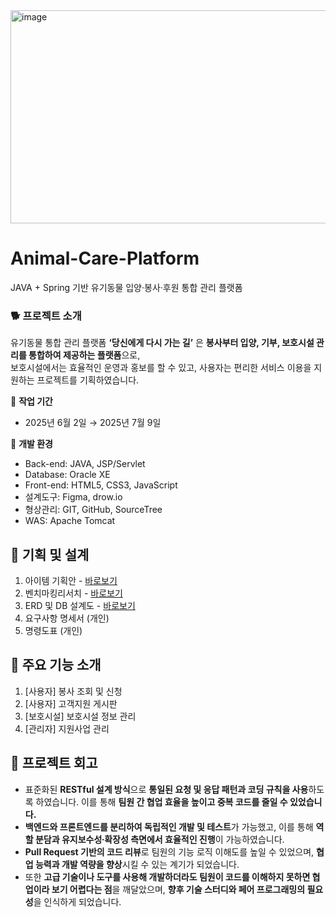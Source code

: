 <img width="998" height="341" alt="image" src="https://github.com/user-attachments/assets/5ecae5f9-e23f-41ac-afb0-c55948f461f7" />


# Animal-Care-Platform
JAVA + Spring 기반 유기동물 입양·봉사·후원 통합 관리 플랫폼

### 🐕 프로젝트 소개
유기동물 통합 관리 플랫폼 **‘당신에게 다시 가는 길’** 은 **봉사부터 입양, 기부, 보호시설 관리를 통합하여 제공하는 플랫폼**으로, <br>
보호시설에서는 효율적인 운영과 홍보를 할 수 있고, 사용자는 편리한 서비스 이용을 지원하는 프로젝트를 기획하였습니다.

:calendar:  **작업 기간** <br>
- 2025년 6월 2일 → 2025년 7월 9일

:page_with_curl: **개발 환경** <br>
- Back-end: JAVA, JSP/Servlet
- Database: Oracle XE
- Front-end: HTML5, CSS3, JavaScript
- 설계도구: Figma, drow.io
- 형상관리: GIT, GitHub, SourceTree
- WAS: Apache Tomcat

## 📔 기획 및 설계 
1. 아이템 기획안 - <a href = "https://github.com/ddozero/Animal-Care-Platform/wiki/01_%EC%95%84%EC%9D%B4%ED%85%9C-%EA%B8%B0%ED%9A%8D%EC%95%88"> 바로보기 </a>
2. 벤치마킹리서치 - <a href = "https://github.com/ddozero/Animal-Care-Platform/wiki/02_%EB%B2%A4%EC%B9%98%EB%A7%88%ED%82%B9%EB%A6%AC%EC%84%9C%EC%B9%98"> 바로보기 </a>
3. ERD 및 DB 설계도 - <a href = "https://github.com/ddozero/Animal-Care-Platform/wiki/ERD-%EB%B0%8F-DB%EC%84%A4%EA%B3%84%EB%8F%84"> 바로보기 </a>
4. 요구사항 명세서 (개인)
5. 명령도표 (개인)

## :pushpin: 주요 기능 소개 
1. [사용자] 봉사 조회 및 신청
2. [사용자] 고객지원 게시판
3. [보호시설] 보호시설 정보 관리
4. [관리자] 지원사업 관리

## :dizzy: 프로젝트 회고
- 표준화된 **RESTful 설계 방식**으로 **통일된 요청 및 응답 패턴과 코딩 규칙을 사용**하도록 하였습니다. 이를 통해 **팀원 간 협업 효율을 높이고 중복 코드를 줄일 수 있었습니다.**
- **백엔드와 프론트엔드를 분리하여 독립적인 개발 및 테스트**가 가능했고, 이를 통해 **역할 분담과 유지보수성∙확장성 측면에서 효율적인 진행**이 가능하였습니다.
- **Pull Request 기반의 코드 리뷰**로 팀원의 기능 로직 이해도를 높일 수 있었으며, **협업 능력과 개발 역량을 향상**시킬 수 있는 계기가 되었습니다.
- 또한 **고급 기술이나 도구를 사용해 개발하더라도 팀원이 코드를 이해하지 못하면 협업이라 보기 어렵다는 점**을 깨달았으며, **향후 기술 스터디와 페어 프로그래밍의 필요성**을 인식하게 되었습니다.

